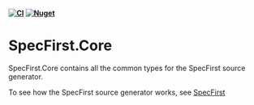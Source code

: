 #### [![CI](https://github.com/yinghuaxuan/SpecFirst.xUnit/workflows/ci/badge.svg)](https://github.com/yinghuaxuan/SpecFirst.xUnit/actions?query=workflow%3ACI) [![Nuget](https://img.shields.io/nuget/v/SpecFirst.Core)](https://www.nuget.org/packages/SpecFirst.xUnit/)

# SpecFirst.Core
SpecFirst.Core contains all the common types for the SpecFirst source generator.

To see how the SpecFirst source generator works, see [SpecFirst](https://github.com/yinghuaxuan/SpecFirst)
